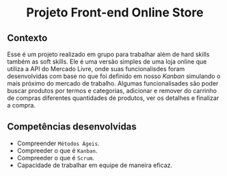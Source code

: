 # <p align="center">Projeto Front-end Online Store</p>

## Contexto

Esse é um projeto realizado em grupo para trabalhar além de hard skills também as soft skills. Ele é uma versão simples de uma loja online que utiliza a API do Mercado Livre, onde suas funcionalisdes foram desenvolvidas com base no que foi definido em nosso _Kanban_ simulando o mais próximo do mercado de trabalho. Algumas funcionalisades são poder buscar produtos por termos e categorias, adicionar e remover do carrinho de compras diferentes quantidades de produtos, ver os detalhes e finalizar a compra.

## Competências desenvolvidas

- Compreender `Métodos Ágeis`.
- Compreeder o que é `Kanban`.
- Compreeder o que é `Scrum`.
- Capacidade de trabalhar em equipe de maneira eficaz.
